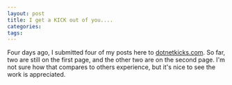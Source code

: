 ```yaml
---
layout: post
title: I get a KICK out of you....
categories: 
tags: 
---
```


  <p>Four days ago, I submitted four of my posts here to <a href="http://dotnetkicks.com/" target="_blank">dotnetkicks.com</a>.  So far, two are still on the first page, and the other two are on the second page.  I'm not sure how that compares to others experience, but it's nice to see the work is appreciated.</p>
